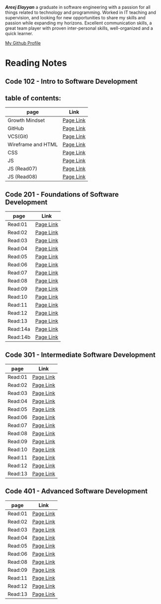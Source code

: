 ***Areej Elayyan*** a graduate in software engineering with a passion for all things related to technology and programming. Worked in IT teaching and supervision, and looking for new opportunities to share my skills and passion while expanding my horizons. Excellent communication skills, a great team player with proven inter-personal skills, well-organized and a quick learner.



[My Github Profile](https://github.com/ElayyanAreej)

# Reading Notes

## Code 102 - Intro to Software Development
## table of contents:

| page               | Link                   |
| -----------        | -----------            |
| Growth Mindset     | [Page Link](Lab01.md)  |  
| GitHub             | [Page Link](Read01.md) |
| VCS(Git)           | [Page Link](Read02.md) |
| Wireframe and HTML | [Page Link](Read03.md) |
| CSS                | [Page Link](Read04.md) |
|JS                  | [Page Link](Read06.md) |
|JS (Read07)         | [Page Link](Read07.md) |
|JS (Read08)         | [Page Link](Read08.md) |


## Code 201 - Foundations of Software Development

| page               | Link                   |
| -----------        | -----------            |
| Read:01            | [Page Link](class01.md)|  
| Read:02            | [Page Link](class02.md)|  
| Read:03            | [Page Link](class03.md)|  
| Read:04            | [Page Link](class04.md)|  
| Read:05            | [Page Link](class05.md)|  
| Read:06            | [Page Link](class06.md)|  
| Read:07            | [Page Link](class07.md)|  
| Read:08            | [Page Link](class08.md)| 
| Read:09            | [Page Link](class09.md)| 
| Read:10            | [Page Link](class10.md)| 
| Read:11            | [Page Link](class11.md)| 
| Read:12            | [Page Link](class12.md)| 
| Read:13            | [Page Link](class13.md)| 
| Read:14a           |[Page Link](class14a.md)| 
| Read:14b           |[Page Link](class14b.md)| 


## Code 301 - Intermediate Software Development

| page               | Link                   |
| -----------        | -----------            |
| Read:01            | [Page Link](r01.md)    | 
| Read:02            | [Page Link](r02.md)    | 
| Read:03            | [Page Link](r03.md)    | 
| Read:04            | [Page Link](r04.md)    | 
| Read:05            | [Page Link](r05.md)    | 
| Read:06            | [Page Link](r06.md)    | 
| Read:07            | [Page Link](r07.md)    | 
| Read:08            | [Page Link](r08.md)    | 
| Read:09            | [Page Link](r09.md)    | 
| Read:10            | [Page Link](r10.md)    | 
| Read:11            | [Page Link](r11.md)    | 
| Read:12            | [Page Link](r12.md)    | 
| Read:13            | [Page Link](r13.md)    | 

## Code 401 - Advanced Software Development

| page               | Link                   |
| -----------        | -----------            |
| Read:01            | [Page Link](L01.md)    | 
| Read:02            | [Page Link](L02.md)    | 
| Read:03            | [Page Link](L03.md)    | 
| Read:04            | [Page Link](L04.md)    | 
| Read:05            | [Page Link](L05.md)    | 
| Read:06            | [Page Link](L06.md)    | 
| Read:08            | [Page Link](L08.md)    | 
| Read:09            | [Page Link](L09.md)    | 
| Read:11            | [Page Link](L11.md)    | 
| Read:12            | [Page Link](L12.md)    | 
| Read:13            | [Page Link](L13.md)    | 

